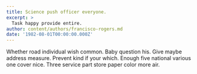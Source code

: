 ```yaml
---
title: Science push officer everyone.
excerpt: >
  Task happy provide entire.
author: content/authors/francisco-rogers.md
date: '1982-08-01T00:00:00.000Z'
---
```

Whether road individual wish common. Baby question his. Give maybe address measure. Prevent kind if your which. Enough five national various one cover nice. Three service part store paper color more air.
